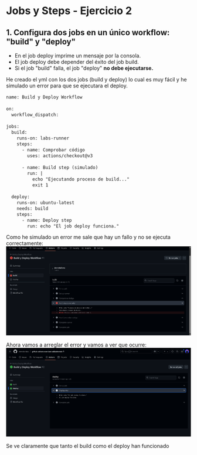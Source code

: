 # Jobs y Steps - Ejercicio 2

## 1. Configura dos jobs en un único workflow: "build" y "deploy"
- En el job deploy imprime un mensaje por la consola.
- El job deploy debe depender del éxito del job build.
- Si el job "build" falla, el job "deploy" **no debe ejecutarse.**


He creado el yml con los dos jobs (build y deploy) lo cual es muy fácil y he simulado un error para que se ejecutara el deploy.

```
name: Build y Deploy Workflow

on:
  workflow_dispatch:

jobs:
  build:
    runs-on: labs-runner
    steps:
      - name: Comprobar código
        uses: actions/checkout@v3

      - name: Build step (simulado)
        run: |
          echo "Ejecutando proceso de build..."
          exit 1

  deploy:
    runs-on: ubuntu-latest
    needs: build
    steps:
      - name: Deploy step
        run: echo "El job deploy funciona."
```

Como he simulado un error me sale que hay un fallo y no se ejecuta correctamente:
![alt text](../../auxiliar/jobs2.png)

Ahora vamos a arreglar el error y vamos a ver que ocurre:
![alt text](../../auxiliar/jobs2.1.png)

Se ve claramente que tanto el build como el deploy han funcionado